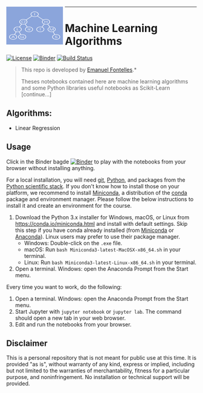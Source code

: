 <img src="./images/tree.png"
     width="150" height="100"
     style="float: left; margin-right: 5px;" />
***

# Machine Learning Algorithms
[![License](https://img.shields.io/badge/License-Apache%202.0-blue.svg)](https://opensource.org/licenses/Apache-2.0)
[![Binder](https://mybinder.org/badge.svg)](https://mybinder.org/v2/gh/EmanuelFontelles/algorithmDataStructure.git/master)
[![Build Status](https://travis-ci.org/EmanuelFontelles/algorithmDataStructure.svg?branch=master)](https://travis-ci.org/EmanuelFontelles/algorithmDataStructure)

[binder_lab]: https://mybinder.org/v2/gh/EmanuelFontelles/algorithmDataStructure.git/master


> This repo is developed by [Emanuel Fontelles](https://github.com/emanuelfontelles).*
> 
> Theses notebooks contained here are machine learning algorithms and some Python libraries useful notebooks as Scikit-Learn [continue...]
> 

## Algorithms:
* Linear Regression

## Usage

Click in the Binder bagde [![Binder](https://mybinder.org/badge.svg)][binder_lab] to play with the notebooks from your
browser without installing anything.

For a local installation, you will need [git], [Python], and packages from the
[Python scientific stack][scipy]. If you don't know how to install those on
your platform, we recommend to install [Miniconda], a distribution of the
[conda] package and environment manager. Please follow the below instructions
to install it and create an environment for the course.

1. Download the Python 3.x installer for Windows, macOS, or Linux from
   <https://conda.io/miniconda.html> and install with default settings. Skip
   this step if you have conda already installed (from [Miniconda] or
   [Anaconda]). Linux users may prefer to use their package manager.
   * Windows: Double-click on the `.exe` file.
   * macOS: Run `bash Miniconda3-latest-MacOSX-x86_64.sh` in your terminal.
   * Linux: Run `bash Miniconda3-latest-Linux-x86_64.sh` in your terminal.
1. Open a terminal. Windows: open the Anaconda Prompt from the Start menu.

Every time you want to work, do the following:

1. Open a terminal. Windows: open the Anaconda Prompt from the Start menu.
1. Start Jupyter with `jupyter notebook` or `jupyter lab`. The command should
   open a new tab in your web browser.
1. Edit and run the notebooks from your browser.

[git]: https://git-scm.com
[python]: https://www.python.org
[scipy]: https://www.scipy.org
[anaconda]: https://www.anaconda.com/download/
[miniconda]: https://conda.io/miniconda.html
[conda]: https://conda.io
[conda-forge]: https://conda-forge.org

## Disclaimer
This is a personal repository that is not meant for public use at this time. It is provided "as is", without warranty of any kind, express or implied, including but not limited to the warranties of merchantability, fitness for a particular purpose, and noninfringement. No installation or technical support will be provided.
